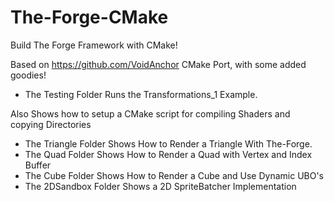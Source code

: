# The-Forge-CMake
Build The Forge Framework with CMake!

Based on https://github.com/VoidAnchor CMake Port, with some added goodies!

* The Testing Folder Runs the Transformations_1 Example.

Also Shows how to setup a CMake script for compiling Shaders and copying Directories

* The Triangle Folder Shows How to Render a Triangle With The-Forge.
* The Quad Folder Shows How to Render a Quad with Vertex and Index Buffer
* The Cube Folder Shows How to Render a Cube and Use Dynamic UBO's
* The 2DSandbox Folder Shows a 2D SpriteBatcher Implementation